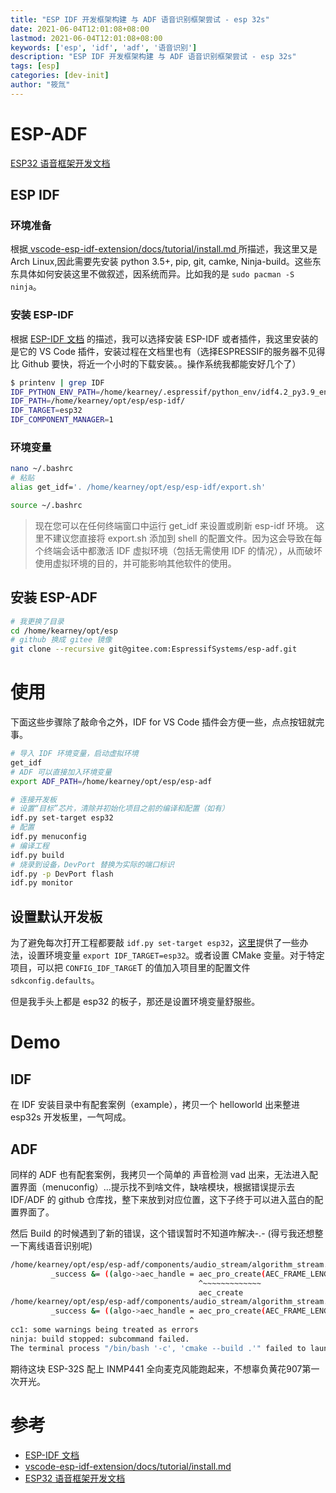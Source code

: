 ```yaml
---
title: "ESP IDF 开发框架构建 与 ADF 语音识别框架尝试 - esp 32s"
date: 2021-06-04T12:01:08+08:00
lastmod: 2021-06-04T12:01:08+08:00
keywords: ['esp', 'idf', 'adf', '语音识别']
description: "ESP IDF 开发框架构建 与 ADF 语音识别框架尝试 - esp 32s"
tags: [esp]
categories: [dev-init]
author: "筱氚"
---
```

# ESP-ADF
[ESP32 语音框架开发文档](https://docs.espressif.com/projects/esp-adf/en/latest/get-started/index.html#step-1-set-up-esp-idf)

## ESP IDF
### 环境准备
根据[ vscode-esp-idf-extension/docs/tutorial/install.md ](https://github.com/espressif/vscode-esp-idf-extension/blob/master/docs/tutorial/install.md)所描述，我这里又是 Arch Linux,因此需要先安装 python 3.5+, pip, git, camke, Ninja-build。这些东东具体如何安装这里不做叙述，因系统而异。比如我的是 `sudo pacman -S ninja`。

### 安装 ESP-IDF
根据 [ESP-IDF 文档](https://docs.espressif.com/projects/esp-idf/zh_CN/latest/esp32/get-started/index.html#get-started-connect) 的描述，我可以选择安装 ESP-IDF 或者插件，我这里安装的是它的 VS Code 插件，安装过程在文档里也有（选择ESPRESSIF的服务器不见得比 Github 要快，将近一个小时的下载安装。。操作系统我都能安好几个了）

```bash
$ printenv | grep IDF
IDF_PYTHON_ENV_PATH=/home/kearney/.espressif/python_env/idf4.2_py3.9_env
IDF_PATH=/home/kearney/opt/esp/esp-idf/
IDF_TARGET=esp32
IDF_COMPONENT_MANAGER=1
```
### 环境变量

```bash
nano ~/.bashrc 
# 粘贴
alias get_idf='. /home/kearney/opt/esp/esp-idf/export.sh'

source ~/.bashrc 
```

>现在您可以在任何终端窗口中运行 get_idf 来设置或刷新 esp-idf 环境。
这里不建议您直接将 export.sh 添加到 shell 的配置文件。因为这会导致在每个终端会话中都激活 IDF 虚拟环境（包括无需使用 IDF 的情况），从而破坏使用虚拟环境的目的，并可能影响其他软件的使用。

## 安装 ESP-ADF
```bash
# 我更换了目录
cd /home/kearney/opt/esp
# github 换成 gitee 镜像
git clone --recursive git@gitee.com:EspressifSystems/esp-adf.git
```

# 使用

下面这些步骤除了敲命令之外，IDF for VS Code 插件会方便一些，点点按钮就完事。

```bash
# 导入 IDF 环境变量，启动虚拟环境
get_idf
# ADF 可以直接加入环境变量
export ADF_PATH=/home/kearney/opt/esp/esp-adf

# 连接开发板
# 设置“目标”芯片，清除并初始化项目之前的编译和配置（如有）
idf.py set-target esp32
# 配置
idf.py menuconfig
# 编译工程
idf.py build
# 烧录到设备，DevPort 替换为实际的端口标识
idf.py -p DevPort flash
idf.py monitor
```

## 设置默认开发板

为了避免每次打开工程都要敲 `idf.py set-target esp32`，[这里](https://docs.espressif.com/projects/esp-idf/zh_CN/latest/esp32/api-guides/build-system.html#selecting-idf-target)提供了一些办法，设置环境变量 `export IDF_TARGET=esp32`。或者设置 CMake 变量。对于特定项目，可以把 `CONFIG_IDF_TARGE`T 的值加入项目里的配置文件 `sdkconfig.defaults`。

但是我手头上都是 esp32 的板子，那还是设置环境变量舒服些。

# Demo
## IDF
在 IDF 安装目录中有配套案例（example），拷贝一个 helloworld 出来整进 esp32s 开发板里，一气呵成。
## ADF
同样的 ADF 也有配套案例，我拷贝一个简单的 声音检测 vad 出来，无法进入配置界面（menuconfig）...提示找不到啥文件，缺啥模块，根据错误提示去 IDF/ADF 的 github 仓库找，整下来放到对应位置，这下子终于可以进入蓝白的配置界面了。

然后 Build 的时候遇到了新的错误，这个错误暂时不知道咋解决-.- (得亏我还想整一下离线语音识别呢)
```bash
/home/kearney/opt/esp/esp-adf/components/audio_stream/algorithm_stream.c:169:42: error: implicit declaration of function 'aec_pro_create'; did you mean 'aec_create'? [-Werror=implicit-function-declaration]
         _success &= ((algo->aec_handle = aec_pro_create(AEC_FRAME_LENGTH_MS, ALGORITHM_STREAM_DEFAULT_CHANNEL, ALGORITHM_STREAM_DEFAULT_AEC_MODE)) != NULL);
                                          ^~~~~~~~~~~~~~
                                          aec_create
/home/kearney/opt/esp/esp-adf/components/audio_stream/algorithm_stream.c:169:40: warning: assignment to 'void *' from 'int' makes pointer from integer without a cast [-Wint-conversion]
         _success &= ((algo->aec_handle = aec_pro_create(AEC_FRAME_LENGTH_MS, ALGORITHM_STREAM_DEFAULT_CHANNEL, ALGORITHM_STREAM_DEFAULT_AEC_MODE)) != NULL);
                                        ^
cc1: some warnings being treated as errors
ninja: build stopped: subcommand failed.
The terminal process "/bin/bash '-c', 'cmake --build .'" failed to launch (exit code: 1).
```

期待这块 ESP-32S 配上 INMP441 全向麦克风能跑起来，不想辜负黄花907第一次开光。

# 参考
- [ESP-IDF 文档](https://docs.espressif.com/projects/esp-idf/zh_CN/latest/esp32/get-started/index.html)
- [ vscode-esp-idf-extension/docs/tutorial/install.md ](https://github.com/espressif/vscode-esp-idf-extension/blob/master/docs/tutorial/install.md)
- [ESP32 语音框架开发文档](https://docs.espressif.com/projects/esp-adf/en/latest/get-started/index.html#step-1-set-up-esp-idf)